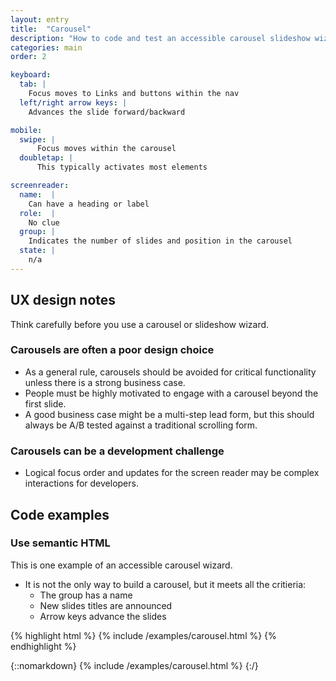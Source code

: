 ```yaml
---
layout: entry
title:  "Carousel"
description: "How to code and test an accessible carousel slideshow wizard"
categories: main
order: 2

keyboard:
  tab: |
    Focus moves to Links and buttons within the nav
  left/right arrow keys: |
    Advances the slide forward/backward

mobile:
  swipe: |
      Focus moves within the carousel
  doubletap: |
      This typically activates most elements

screenreader:
  name:  |
    Can have a heading or label
  role:  |
    No clue
  group: |
    Indicates the number of slides and position in the carousel
  state: |
    n/a
---
```


## UX design notes

Think carefully before you use a carousel or slideshow wizard.

### Carousels are often a poor design choice

- As a general rule, carousels should be avoided for critical functionality unless there is a strong business case.
- People must be highly motivated to engage with a carousel beyond the first slide.
- A good business case might be a multi-step lead form, but this should always be A/B tested against a traditional scrolling form.

### Carousels can be a development challenge

- Logical focus order and updates for the screen reader may be complex interactions for developers.

## Code examples

### Use semantic HTML

This is one example of an accessible carousel wizard.
- It is not the only way to build a carousel, but it meets all the critieria:
  - The group has a name
  - New slides titles are announced
  - Arrow keys advance the slides

{% highlight html %}
{% include /examples/carousel.html %}
{% endhighlight %}

{::nomarkdown}
{% include /examples/carousel.html %}
{:/}

